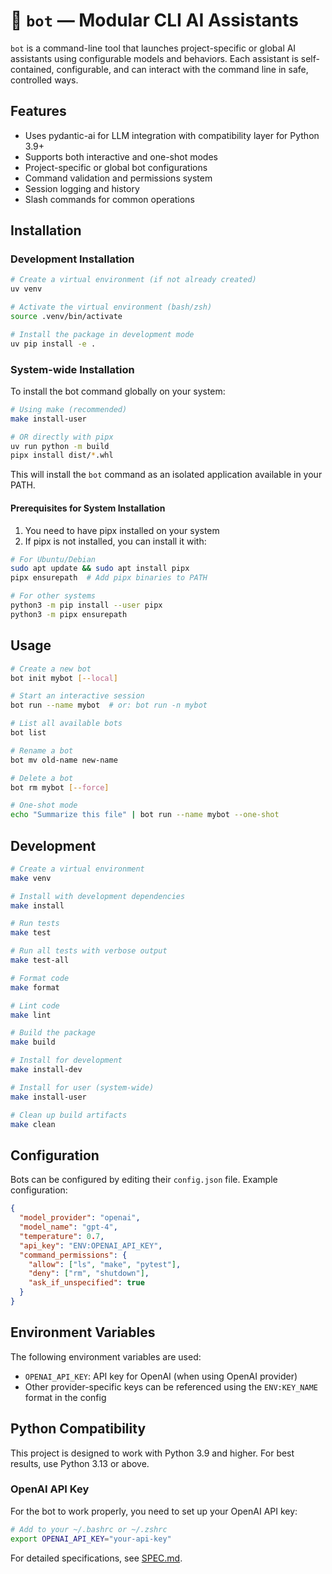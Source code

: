 # 🧠 `bot` — Modular CLI AI Assistants

`bot` is a command-line tool that launches project-specific or global AI assistants using configurable models and behaviors. Each assistant is self-contained, configurable, and can interact with the command line in safe, controlled ways.

## Features

- Uses pydantic-ai for LLM integration with compatibility layer for Python 3.9+
- Supports both interactive and one-shot modes
- Project-specific or global bot configurations
- Command validation and permissions system
- Session logging and history
- Slash commands for common operations

## Installation

### Development Installation

```bash
# Create a virtual environment (if not already created)
uv venv

# Activate the virtual environment (bash/zsh)
source .venv/bin/activate

# Install the package in development mode
uv pip install -e .
```

### System-wide Installation

To install the bot command globally on your system:

```bash
# Using make (recommended)
make install-user

# OR directly with pipx
uv run python -m build
pipx install dist/*.whl
```

This will install the `bot` command as an isolated application available in your PATH.

#### Prerequisites for System Installation

1. You need to have pipx installed on your system
2. If pipx is not installed, you can install it with:

```bash
# For Ubuntu/Debian
sudo apt update && sudo apt install pipx
pipx ensurepath  # Add pipx binaries to PATH

# For other systems
python3 -m pip install --user pipx
python3 -m pipx ensurepath
```

## Usage

```bash
# Create a new bot
bot init mybot [--local]

# Start an interactive session
bot run --name mybot  # or: bot run -n mybot

# List all available bots
bot list

# Rename a bot
bot mv old-name new-name

# Delete a bot
bot rm mybot [--force]

# One-shot mode
echo "Summarize this file" | bot run --name mybot --one-shot
```

## Development

```bash
# Create a virtual environment
make venv

# Install with development dependencies
make install

# Run tests
make test

# Run all tests with verbose output
make test-all

# Format code
make format

# Lint code
make lint

# Build the package
make build

# Install for development
make install-dev

# Install for user (system-wide)
make install-user

# Clean up build artifacts
make clean
```

## Configuration

Bots can be configured by editing their `config.json` file. Example configuration:

```json
{
  "model_provider": "openai",
  "model_name": "gpt-4",
  "temperature": 0.7,
  "api_key": "ENV:OPENAI_API_KEY",
  "command_permissions": {
    "allow": ["ls", "make", "pytest"],
    "deny": ["rm", "shutdown"],
    "ask_if_unspecified": true
  }
}
```

## Environment Variables

The following environment variables are used:

- `OPENAI_API_KEY`: API key for OpenAI (when using OpenAI provider)
- Other provider-specific keys can be referenced using the `ENV:KEY_NAME` format in the config

## Python Compatibility

This project is designed to work with Python 3.9 and higher. For best results, use Python 3.13 or above.

### OpenAI API Key

For the bot to work properly, you need to set up your OpenAI API key:

```bash
# Add to your ~/.bashrc or ~/.zshrc
export OPENAI_API_KEY="your-api-key"
```

For detailed specifications, see [SPEC.md](SPEC.md).